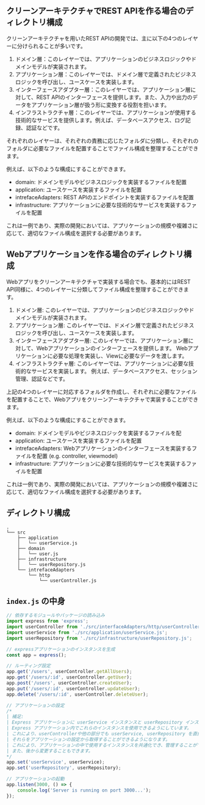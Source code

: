 


## クリーンアーキテクチャでREST APIを作る場合のディレクトリ構成

クリーンアーキテクチャを用いたREST APIの開発では、主に以下の4つのレイヤーに分けられることが多いです。  
  
1. ドメイン層：このレイヤーでは、アプリケーションのビジネスロジックやドメインモデルが実装されます。
2. アプリケーション層：このレイヤーでは、ドメイン層で定義されたビジネスロジックを呼び出し、ユースケースを実装します。
3. インターフェースアダプター層：このレイヤーでは、アプリケーション層に対して、REST APIのインターフェースを提供します。また、入力や出力のデータをアプリケーション層が扱う形に変換する役割を担います。
4. インフラストラクチャ層：このレイヤーでは、アプリケーションが使用する技術的なサービスを提供します。例えば、データベースアクセス、ログ記録、認証などです。
  
それぞれのレイヤーは、それぞれの責務に応じたフォルダに分類し、それぞれのフォルダに必要なファイルを配置することでファイル構成を整理することができます。  
  
例えば、以下のような構成にすることができます。  
  
- domain: ドメインモデルやビジネスロジックを実装するファイルを配置
- application: ユースケースを実装するファイルを配置
- intrefaceAdapters: REST APIのエンドポイントを実装するファイルを配置
- infrastructure: アプリケーションに必要な技術的なサービスを実装するファイルを配置
  
これは一例であり、実際の開発においては、アプリケーションの規模や複雑さに応じて、適切なファイル構成を選択する必要があります。

## Webアプリケーションを作る場合のディレクトリ構成

Webアプリをクリーンアーキテクチャで実装する場合でも、基本的にはREST API同様に、4つのレイヤーに分類してファイル構成を整理することができます。  
  
1. ドメイン層: このレイヤーでは、アプリケーションのビジネスロジックやドメインモデルが実装されます。
2. アプリケーション層: このレイヤーでは、ドメイン層で定義されたビジネスロジックを呼び出し、ユースケースを実装します。
3. インターフェースアダプター層: このレイヤーでは、アプリケーション層に対して、Webアプリケーションのインターフェースを提供します。 Webアプリケーションに必要な処理を実装し、Viewに必要なデータを渡します。
4. インフラストラクチャ層: このレイヤーでは、アプリケーションに必要な技術的なサービスを実装します。 例えば、データベースアクセス、セッション管理、認証などです。
  
上記の4つのレイヤーに対応するフォルダを作成し、それぞれに必要なファイルを配置することで、Webアプリをクリーンアーキテクチャで実装することができます。  
  
例えば、以下のような構成にすることができます。  
  
- domain: ドメインモデルやビジネスロジックを実装するファイルを配
- application: ユースケースを実装するファイルを配置
- intrefaceAdapters: Webアプリケーションのインターフェースを実装するファイルを配置 (e.g. controller, viewmodel)
- infrastructure: アプリケーションに必要な技術的なサービスを実装するファイルを配置
  
これは一例であり、実際の開発においては、アプリケーションの規模や複雑さに応じて、適切なファイル構成を選択する必要があります。


## ディレクトリ構成

```
.
└── src
    ├── application
    │   └── userService.js
    ├── domain
    │   └── user.js
    ├── infrastructure
    │   └── userRepository.js
    └── intrefaceAdapters
        └── http
            └── userController.js
```

## `index.js` の中身

```javascript
// 依存するモジュールやパッケージの読み込み
import express from 'express';
import userController from './src/interfaceAdapters/http/userController.js';
import userService from './src/application/userService.js';
import userRepository from './src/infrastructure/userRepository.js';

// expressアプリケーションのインスタンスを生成
const app = express();

// ルーティング設定
app.get('/users', userController.getAllUsers);
app.get('/users/:id', userController.getUser);
app.post('/users', userController.createUser);
app.put('/users/:id', userController.updateUser);
app.delete('/users/:id', userController.deleteUser);

// アプリケーションの設定
/* 
| 補足:
| Express アプリケーションに userService インスタンスと userRepository インスタンスを紐付けることで
| Express アプリケーション内でこれらのインスタンスを使用できるようにしています。
| これにより、userControllerや他の部分でも userService, userRepository を直接インスタンス化せずに
| それらをアプリケーションの設定から取得することができるようになります。
| これにより、アプリケーションの中で使用するインスタンスを共通化でき、管理することができます。
| また、後から変更することもできます。
*/
app.set('userService', userService);
app.set('userRepository', userRepository);

// アプリケーションの起動
app.listen(3000, () => {
    console.log('Server is running on port 3000...');
});
```